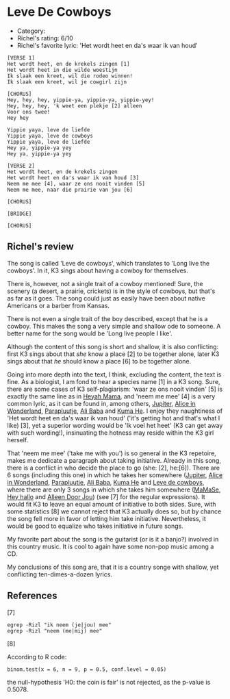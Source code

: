 # Leve De Cowboys

 * Category: 
 * Richel's rating: 6/10
 * Richel's  favorite lyric: 'Het wordt heet en da's waar ik van houd'

```
[VERSE 1]
Het wordt heet, en de krekels zingen [1]
Het wordt heet in die wilde woestijn
Ik slaak een kreet, wil die rodeo winnen!
Ik slaak een kreet, wil je cowgirl zijn

[CHORUS]
Hey, hey, hey, yippie-ya, yippie-ya, yippie-yey!
Hey, hey, hey, 'k weet een plekje [2] alleen 
Voor ons twee!
Hey hey

Yippie yaya, leve de liefde
Yippie yaya, leve de cowboys
Yippie yaya, leve de liefde
Hey ya, yippie-ya yey
Hey ya, yippie-ya yey

[VERSE 2]
Het wordt heet, en de krekels zingen
Het wordt heet en da's waar ik van houd [3]
Neem me mee [4], waar ze ons nooit vinden [5]
Neem me mee, naar die prairie van jou [6]

[CHORUS]

[BRIDGE]

[CHORUS]
```

## Richel's review

The song is called 'Leve de cowboys', which translates to 'Long live the
cowboys'. In it, K3 sings about having a cowboy for themselves.

There is, however, not a single trait of a cowboy mentioned! Sure, the
scenery (a desert, a prairie, crickets) is in the style of cowboys,
but that's as far as it goes. The song could just as easily have been
about native Americans or a barber from Kansas.

There is not even a single trait of the boy described, except that
he is a cowboy. This makes the song a very simple and shallow ode
to someone. A better name for the song would be 'Long live people I like'.

Although the content of this song is short and shallow, it is also conflicting:
first K3 sings about that *she* know a place [2] to be together alone, 
later K3 sings about that *he* should know a place [6] to be together alone.

Going into more depth into the text, I think, excluding the content,
the text is fine. As a biologist, I am fond to hear a species name [1] 
in a K3 song. Sure, there are some cases of K3 self-plagiarism: 
'waar ze ons nooit vinden' [5] is exactly the same line as 
in [Heyah Mama](HeyahMama.md), and 'neem me mee' [4] is a very common 
lyric, as it can be found in, 
among others, [Jupiter](Jupiter.md), [Alice in Wonderland](AliceInWonderland.md),
[Parapluutje](Parapluutje.md), [Ali Baba](AliBaba.md) and
[Kuma He](KumaHe.md). I enjoy they naughtiness 
of 'Het wordt heet en da's waar ik van houd' ('it's getting hot and
that's what I like) [3], yet a superior wording would be 'Ik voel het 
heet' (K3 can get away with such wording!), insinuating the hotness may
reside within the K3 girl herself.

That 'neem me mee' ('take me with you') is so general in the K3 repetoire,
makes me dedicate a paragraph about taking initiative. Already in this song,
there is a conflict in who decide the place to go (she: [2], he:[6]).
There are 6 songs (including this one) in which he takes 
her somewhere ([Jupiter](Jupiter.md), [Alice in Wonderland](AliceInWonderland.md),
[Parapluutje](Parapluutje.md), [Ali Baba](AliBaba.md), [Kuma He](KumaHe.md)
and [Leve de cowboys](LeveDeCowboys.md), where there are only
3 songs in which she takes him somewhere ([MaMaSe](MaMaSe.md), 
[Hey hallo](HeyHallo.md) and 
[Alleen Door Jou](AlleenDoorJou.md)) (see [7] for the regular expressions).
It would fit K3 to leave an equal amount of initiative to both sides.
Sure, with some statistics [8] we cannot reject that K3 actually 
does so, but by chance the song fell more in favor of letting him take
initiative. Nevertheless, it would be good to equalize who takes
initiative in future songs.

My favorite part about the song is the guitarist (or is it a banjo?)
involved in this country music. It is cool to again have some non-pop music
among a CD.

My conclusions of this song are, that it is a country songe with shallow, 
yet conflicting ten-dimes-a-dozen lyrics.

## References

[7]

```
egrep -Rizl "ik neem (je|jou) mee"
egrep -Rizl "neem (me|mij) mee"
```

[8]

According to R code:

```{r}
binom.test(x = 6, n = 9, p = 0.5, conf.level = 0.05)
```

the null-hypothesis 'H0: the coin is fair' is not rejected, as
the p-value is 0.5078.
